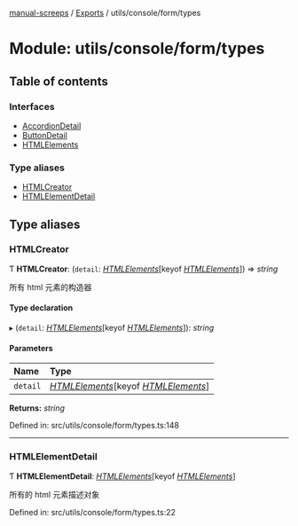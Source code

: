 [manual-screeps](../README.md) / [Exports](../modules.md) / utils/console/form/types

# Module: utils/console/form/types

## Table of contents

### Interfaces

- [AccordionDetail](../interfaces/utils_console_form_types.accordiondetail.md)
- [ButtonDetail](../interfaces/utils_console_form_types.buttondetail.md)
- [HTMLElements](../interfaces/utils_console_form_types.htmlelements.md)

### Type aliases

- [HTMLCreator](utils_console_form_types.md#htmlcreator)
- [HTMLElementDetail](utils_console_form_types.md#htmlelementdetail)

## Type aliases

### HTMLCreator

Ƭ **HTMLCreator**: (`detail`: [*HTMLElements*](../interfaces/utils_console_form_types.htmlelements.md)[keyof [*HTMLElements*](../interfaces/utils_console_form_types.htmlelements.md)]) => *string*

所有 html 元素的构造器

#### Type declaration

▸ (`detail`: [*HTMLElements*](../interfaces/utils_console_form_types.htmlelements.md)[keyof [*HTMLElements*](../interfaces/utils_console_form_types.htmlelements.md)]): *string*

#### Parameters

| Name | Type |
| :------ | :------ |
| `detail` | [*HTMLElements*](../interfaces/utils_console_form_types.htmlelements.md)[keyof [*HTMLElements*](../interfaces/utils_console_form_types.htmlelements.md)] |

**Returns:** *string*

Defined in: src/utils/console/form/types.ts:148

___

### HTMLElementDetail

Ƭ **HTMLElementDetail**: [*HTMLElements*](../interfaces/utils_console_form_types.htmlelements.md)[keyof [*HTMLElements*](../interfaces/utils_console_form_types.htmlelements.md)]

所有的 html 元素描述对象

Defined in: src/utils/console/form/types.ts:22
